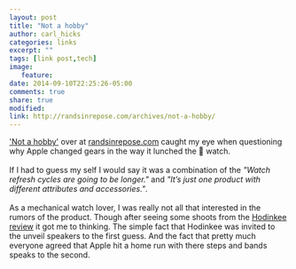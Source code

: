 ```yaml
---
layout: post
title: "Not a hobby"
author: carl_hicks 
categories: links
excerpt: ""
tags: [link post,tech]
image:
   feature:
date: 2014-09-10T22:25:26-05:00
comments: true
share: true
modified:
link: http://randsinrepose.com/archives/not-a-hobby/
---
```


['Not a hobby'](http://randsinrepose.com/archives/not-a-hobby/) over at [randsinrepose.com](randsinrepose.com) caught my eye when questioning why Apple changed gears in the way it lunched the  watch.
<br><br>
If I had to guess my self I would say it was a combination of the _"Watch refresh cycles are going to be longer."_ and _"It’s just one product with different attributes and accessories."_.
<br><br>
As a mechanical watch lover, I was really not all that interested in the rumors of the product. Though after seeing some shoots from the [Hodinkee review](http://www.hodinkee.com/blog/hodinkee-apple-watch-review) it got me to thinking. The simple fact that Hodinkee was invited to the unveil speakers to the first guess. And the fact that pretty much everyone agreed that Apple hit a home run with there steps and bands speaks to the second. 

